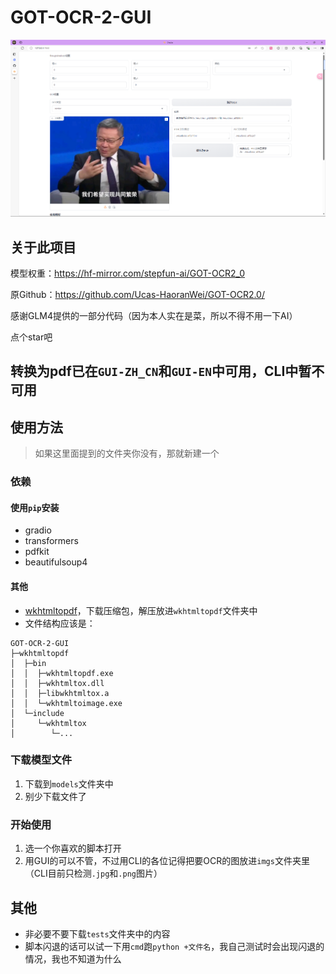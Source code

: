 # GOT-OCR-2-GUI
![img.png](img.png)
## 关于此项目

模型权重：https://hf-mirror.com/stepfun-ai/GOT-OCR2_0 

原Github：https://github.com/Ucas-HaoranWei/GOT-OCR2.0/

感谢GLM4提供的一部分代码（因为本人实在是菜，所以不得不用一下AI）

点个star吧

## 转换为pdf已在`GUI-ZH_CN`和`GUI-EN`中可用，CLI中暂不可用

## 使用方法
> 如果这里面提到的文件夹你没有，那就新建一个
### 依赖
#### 使用`pip`安装
- gradio
- transformers
- pdfkit
- beautifulsoup4
#### 其他
- [wkhtmltopdf](https://wkhtmltopdf.org/downloads.html)，下载压缩包，解压放进`wkhtmltopdf`文件夹中
- 文件结构应该是：
```
GOT-OCR-2-GUI
├─wkhtmltopdf
│  ├─bin
│  │  ├─wkhtmltopdf.exe
│  │  ├─wkhtmltox.dll
│  │  ├─libwkhtmltox.a
│  │  └─wkhtmltoimage.exe
│  └─include
│     └─wkhtmltox
│        └─...
```

### 下载模型文件
1. 下载到`models`文件夹中
2. 别少下载文件了
### 开始使用
1. 选一个你喜欢的脚本打开
2. 用GUI的可以不管，不过用CLI的各位记得把要OCR的图放进`imgs`文件夹里（CLI目前只检测`.jpg`和`.png`图片）

## 其他
- 非必要不要下载`tests`文件夹中的内容
- 脚本闪退的话可以试一下用`cmd`跑`python +文件名`，我自己测试时会出现闪退的情况，我也不知道为什么
